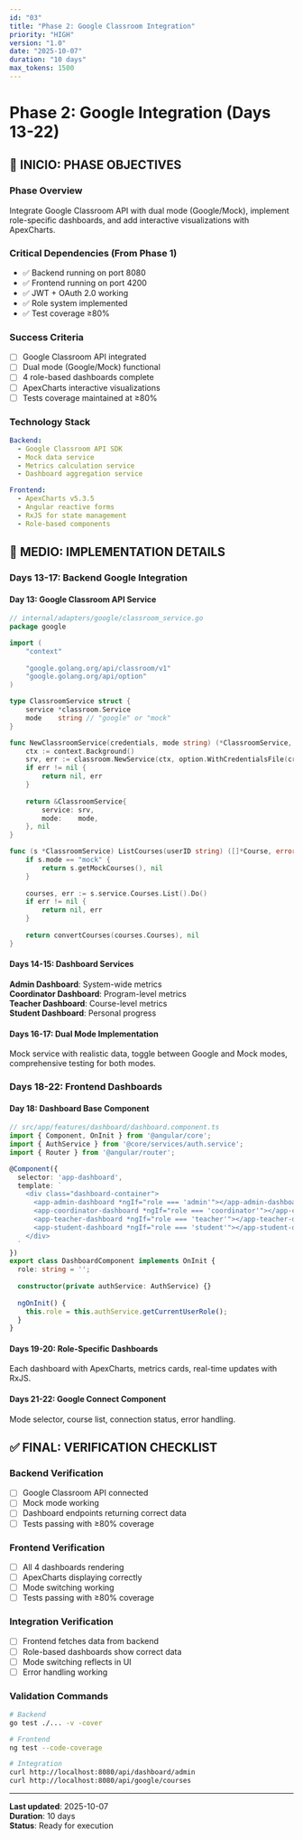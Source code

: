 ```yaml
---
id: "03"
title: "Phase 2: Google Classroom Integration"
priority: "HIGH"
version: "1.0"
date: "2025-10-07"
duration: "10 days"
max_tokens: 1500
---
```


# Phase 2: Google Integration (Days 13-22)

## 🎯 INICIO: PHASE OBJECTIVES

### Phase Overview
Integrate Google Classroom API with dual mode (Google/Mock), implement role-specific dashboards, and add interactive visualizations with ApexCharts.

### Critical Dependencies (From Phase 1)
- ✅ Backend running on port 8080
- ✅ Frontend running on port 4200
- ✅ JWT + OAuth 2.0 working
- ✅ Role system implemented
- ✅ Test coverage ≥80%

### Success Criteria
- [ ] Google Classroom API integrated
- [ ] Dual mode (Google/Mock) functional
- [ ] 4 role-based dashboards complete
- [ ] ApexCharts interactive visualizations
- [ ] Tests coverage maintained at ≥80%

### Technology Stack
```yaml
Backend:
  - Google Classroom API SDK
  - Mock data service
  - Metrics calculation service
  - Dashboard aggregation service

Frontend:
  - ApexCharts v5.3.5
  - Angular reactive forms
  - RxJS for state management
  - Role-based components
```

## 📅 MEDIO: IMPLEMENTATION DETAILS

### Days 13-17: Backend Google Integration

#### Day 13: Google Classroom API Service
```go
// internal/adapters/google/classroom_service.go
package google

import (
    "context"
    
    "google.golang.org/api/classroom/v1"
    "google.golang.org/api/option"
)

type ClassroomService struct {
    service *classroom.Service
    mode    string // "google" or "mock"
}

func NewClassroomService(credentials, mode string) (*ClassroomService, error) {
    ctx := context.Background()
    srv, err := classroom.NewService(ctx, option.WithCredentialsFile(credentials))
    if err != nil {
        return nil, err
    }
    
    return &ClassroomService{
        service: srv,
        mode:    mode,
    }, nil
}

func (s *ClassroomService) ListCourses(userID string) ([]*Course, error) {
    if s.mode == "mock" {
        return s.getMockCourses(), nil
    }
    
    courses, err := s.service.Courses.List().Do()
    if err != nil {
        return nil, err
    }
    
    return convertCourses(courses.Courses), nil
}
```

#### Days 14-15: Dashboard Services
**Admin Dashboard**: System-wide metrics  
**Coordinator Dashboard**: Program-level metrics  
**Teacher Dashboard**: Course-level metrics  
**Student Dashboard**: Personal progress

#### Days 16-17: Dual Mode Implementation
Mock service with realistic data, toggle between Google and Mock modes, comprehensive testing for both modes.

### Days 18-22: Frontend Dashboards

#### Day 18: Dashboard Base Component
```typescript
// src/app/features/dashboard/dashboard.component.ts
import { Component, OnInit } from '@angular/core';
import { AuthService } from '@core/services/auth.service';
import { Router } from '@angular/router';

@Component({
  selector: 'app-dashboard',
  template: `
    <div class="dashboard-container">
      <app-admin-dashboard *ngIf="role === 'admin'"></app-admin-dashboard>
      <app-coordinator-dashboard *ngIf="role === 'coordinator'"></app-coordinator-dashboard>
      <app-teacher-dashboard *ngIf="role === 'teacher'"></app-teacher-dashboard>
      <app-student-dashboard *ngIf="role === 'student'"></app-student-dashboard>
    </div>
  `
})
export class DashboardComponent implements OnInit {
  role: string = '';
  
  constructor(private authService: AuthService) {}
  
  ngOnInit() {
    this.role = this.authService.getCurrentUserRole();
  }
}
```

#### Days 19-20: Role-Specific Dashboards
Each dashboard with ApexCharts, metrics cards, real-time updates with RxJS.

#### Days 21-22: Google Connect Component
Mode selector, course list, connection status, error handling.

## ✅ FINAL: VERIFICATION CHECKLIST

### Backend Verification
- [ ] Google Classroom API connected
- [ ] Mock mode working
- [ ] Dashboard endpoints returning correct data
- [ ] Tests passing with ≥80% coverage

### Frontend Verification
- [ ] All 4 dashboards rendering
- [ ] ApexCharts displaying correctly
- [ ] Mode switching working
- [ ] Tests passing with ≥80% coverage

### Integration Verification
- [ ] Frontend fetches data from backend
- [ ] Role-based dashboards show correct data
- [ ] Mode switching reflects in UI
- [ ] Error handling working

### Validation Commands
```bash
# Backend
go test ./... -v -cover

# Frontend
ng test --code-coverage

# Integration
curl http://localhost:8080/api/dashboard/admin
curl http://localhost:8080/api/google/courses
```

---

**Last updated**: 2025-10-07  
**Duration**: 10 days  
**Status**: Ready for execution

